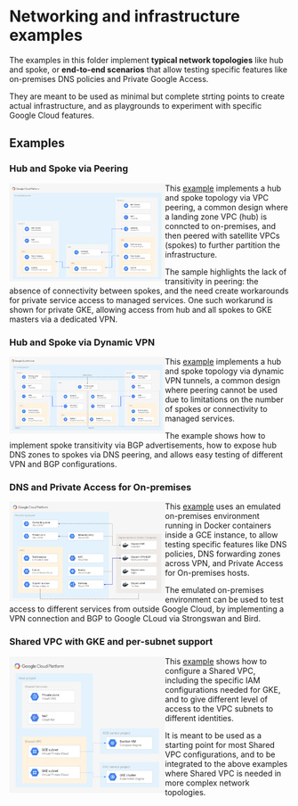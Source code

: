 # Networking and infrastructure examples

The examples in this folder implement **typical network topologies** like hub and spoke, or **end-to-end scenarios** that allow testing specific features like on-premises DNS policies and Private Google Access.

They are meant to be used as minimal but complete strting points to create actual infrastructure, and as playgrounds to experiment with specific Google Cloud features.

## Examples

### Hub and Spoke via Peering

<a href="./hub-and-spoke-peering/" title="Hub and spoke via peering example"><img src="./hub-and-spoke-peering/diagram.png" align="left" width="280px"></a> This [example](./hub-and-spoke-peering/) implements a hub and spoke topology via VPC peering, a common design where a landing zone VPC (hub) is conncted to on-premises, and then peered with satellite VPCs (spokes) to further partition the infrastructure.

The sample highlights the lack of transitivity in peering: the absence of connectivity between spokes, and the need create workarounds for private service access to managed services. One such workarund is shown for private GKE, allowing access from hub and all spokes to GKE masters via a dedicated VPN.
<br clear="left">

### Hub and Spoke via Dynamic VPN

<a href="./hub-and-spoke-vpn/" title="Hub and spoke via dynamic VPN"><img src="./hub-and-spoke-vpn/diagram.png" align="left" width="280px"></a> This [example](./hub-and-spoke-vpn/) implements a hub and spoke topology via dynamic VPN tunnels, a common design where peering cannot be used due to limitations on the number of spokes or connectivity to managed services.

The example shows how to implement spoke transitivity via BGP advertisements, how to expose hub DNS zones to spokes via DNS peering, and allows easy testing of different VPN and BGP configurations.
<br clear="left">

### DNS and Private Access for On-premises

<a href="./onprem-google-access-dns/" title="DNS and Private Access for On-premises"><img src="./onprem-google-access-dns/diagram.png" align="left" width="280px"></a> This [example](./onprem-google-access-dns/) uses an emulated on-premises environment running in Docker containers inside a GCE instance, to allow testing specific features like DNS policies, DNS forwarding zones across VPN, and Private Access for On-premises hosts.

The emulated on-premises environment can be used to test access to different services from outside Google Cloud, by implementing a VPN connection and BGP to Google CLoud via Strongswan and Bird.
<br clear="left">

### Shared VPC with GKE and per-subnet support
<a href="./shared-vpc-gke/" title="Shared VPC with GKE"><img src="./shared-vpc-gke/diagram.png" align="left" width="280px"></a> This [example](./shared-vpc-gke/) shows how to configure a Shared VPC, including the specific IAM configurations needed for GKE, and to give different level of access to the VPC subnets to different identities.

It is meant to be used as a starting point for most Shared VPC configurations, and to be integrated to the above examples where Shared VPC is needed in more complex network topologies.
